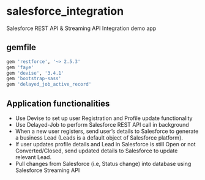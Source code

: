 # salesforce_integration
Salesforce REST API &amp; Streaming API Integration demo app

## gemfile
```ruby
gem 'restforce', '~> 2.5.3'
gem 'faye'
gem 'devise', '3.4.1'
gem 'bootstrap-sass'
gem 'delayed_job_active_record'
```

## Application functionalities

- Use Devise to set up user Registration and Profile update functionality
- Use Delayed-Job to perform Salesforce REST API call in background
- When a new user registers, send user’s details to Salesforce to generate a business Lead (Leads is a default object of Salesforce platform). 
- If user updates profile details and Lead in Salesforce is still Open or not Converted/Closed, send updated details to Salesforce to update relevant Lead. 
- Pull changes from Salesforce (i.e, Status change) into database using Salesforce Streaming API
